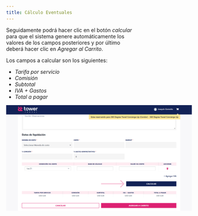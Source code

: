 ```yaml
---
title: Cálculo Eventuales
---
```


 Seguidamente podrá hacer clic en el botón *calcular*  
  para que el sistema genere automáticamente los  
  valores de los campos posteriores y por último  
  deberá hacer clic en *Agregar al Carrito*.

Los campos a calcular son los siguientes:  

- *Tarifa por servicio*  
- *Comisión*  
- *Subtotal*  
- *IVA + Gastos*  
- *Total a pagar*

![Cálculo Eventuales](../../../static/img/reservas-online/eventuales/calculo-eventuales.png)
